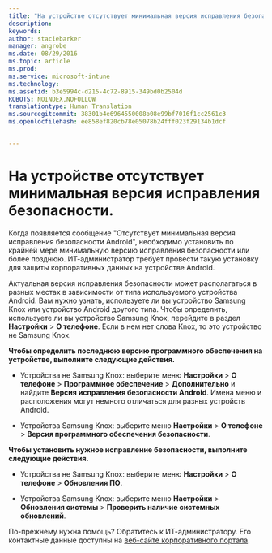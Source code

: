 ```yaml
---
title: "На устройстве отсутствует минимальная версия исправления безопасности | Microsoft Intune"
description: 
keywords: 
author: staciebarker
manager: angrobe
ms.date: 08/29/2016
ms.topic: article
ms.prod: 
ms.service: microsoft-intune
ms.technology: 
ms.assetid: b3e5994c-d215-4c72-8915-349bd0b2504d
ROBOTS: NOINDEX,NOFOLLOW
translationtype: Human Translation
ms.sourcegitcommit: 38301b4e6964550008b08e99bf7016f1cc2561c3
ms.openlocfilehash: ee858ef820cb78e05078b24fff023f29134b1dcf


---
```


# На устройстве отсутствует минимальная версия исправления безопасности.

Когда появляется сообщение "Отсутствует минимальная версия исправления безопасности Android", необходимо установить по крайней мере минимальную версию исправления безопасности или более позднюю. ИТ-администратор требует провести такую установку для защиты корпоративных данных на устройстве Android.

Актуальная версия исправления безопасности может располагаться в разных местах в зависимости от типа используемого устройства Android. Вам нужно узнать, используете ли вы устройство Samsung Knox или устройство Android другого типа. Чтобы определить, используете ли вы устройство Samsung Knox, перейдите в раздел **Настройки** > **О телефоне**. Если в нем нет слова Knox, то это устройство не Samsung Knox.

**Чтобы определить последнюю версию программного обеспечения на устройстве, выполните следующие действия.**

- Устройства не Samsung Knox: выберите меню **Настройки** > **О телефоне** > **Программное обеспечение** > **Дополнительно** и найдите **Версия исправления безопасности Android**. Имена меню и расположения могут немного отличаться для разных устройств Android.

- Устройства Samsung Knox: выберите меню **Настройки** > **О телефоне** > **Версия программного обеспечения безопасности**.

**Чтобы установить нужное исправление безопасности, выполните следующие действия.**

- Устройства не Samsung Knox: выберите меню **Настройки** > **О телефоне** > **Обновления ПО**.

- Устройства Samsung Knox: выберите меню **Настройки** > **Обновления системы** > **Проверить наличие системных обновлений**.

По-прежнему нужна помощь? Обратитесь к ИТ-администратору. Его контактные данные доступны на [веб-сайте корпоративного портала](http://portal.manage.microsoft.com).





<!--HONumber=Aug16_HO5-->


